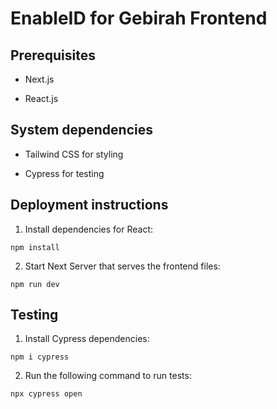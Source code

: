 # EnableID for Gebirah Frontend

## Prerequisites

* Next.js

* React.js

## System dependencies

* Tailwind CSS for styling

* Cypress for testing

## Deployment instructions

1. Install dependencies for React:
```
npm install
```

2. Start Next Server that serves the frontend files:
```
npm run dev
```

## Testing

1. Install Cypress dependencies:
```
npm i cypress
```

2. Run the following command to run tests:
```
npx cypress open
```

